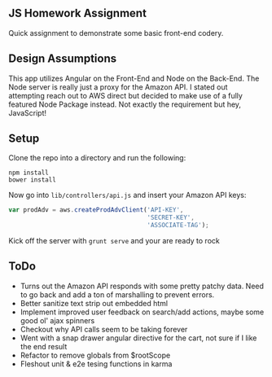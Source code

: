## JS Homework Assignment

Quick assignment to demonstrate some basic front-end codery.

## Design Assumptions

This app utilizes Angular on the Front-End and Node on the Back-End.  The Node server is really just a proxy for the Amazon API.  I stated out attempting reach out to AWS direct but decided to make use of a fully featured Node Package instead. Not exactly the requirement but hey, JavaScript!

## Setup

Clone the repo into a directory and run the following:

```
npm install
bower install
```

Now go into `lib/controllers/api.js` and insert your Amazon API keys:

```javascript
var prodAdv = aws.createProdAdvClient('API-KEY', 
                                      'SECRET-KEY', 
                                      'ASSOCIATE-TAG');
```

Kick off the server with `grunt serve` and your are ready to rock 

## ToDo

- Turns out the Amazon API responds with some pretty patchy data.  Need to go back and add a ton of marshalling to prevent errors.
- Better sanitize text strip out embedded html
- Implement improved user feedback on search/add actions, maybe some good ol' ajax spinners
- Checkout why API calls seem to be taking forever
- Went with a snap drawer angular directive for the cart, not sure if I like the end result
- Refactor to remove globals from $rootScope
- Fleshout unit & e2e tesing functions in karma
